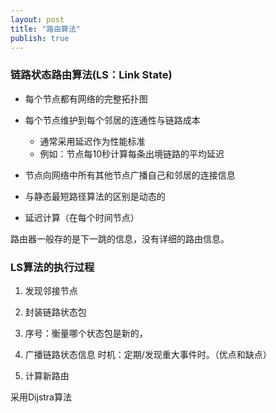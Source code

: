 ```yaml
---
layout: post
title: "路由算法"
publish: true
---
```


### 链路状态路由算法(LS：Link State)

- 每个节点都有网络的完整拓扑图

- 每个节点维护到每个邻居的连通性与链路成本

  - 通常采用延迟作为性能标准
  - 例如：节点每10秒计算每条出境链路的平均延迟
- 节点向网络中所有其他节点广播自己和邻居的连接信息

- 与静态最短路径算法的区别是动态的

- 延迟计算（在每个时间节点）

路由器一般存的是下一跳的信息，没有详细的路由信息。

### LS算法的执行过程

1. 发现邻接节点

3. 封装链路状态包

3. 序号：衡量哪个状态包是新的，

4. 广播链路状态信息
时机：定期/发现重大事件时。（优点和缺点）


5. 计算新路由

采用Dijstra算法
